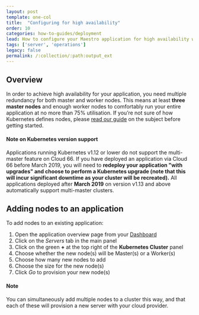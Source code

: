 ```yaml
---
layout: post
template: one-col
title:  "Configuring for high availability"
order: 10
categories: how-to-guides/deployment
lead: How to configure your Maestro application for high availability with multi-master architecture
tags: ['server', 'operations']
legacy: false
permalink: /:collection/:path:output_ext
---
```


## Overview

In order to achieve high availability for your application, you need multiple redundancy for both master and worker nodes. This means at least **three master nodes** and enough worker nodes to comfortably run your entire application at no more than 75% utilisation. If you’re not sure of how Kubernetes defines nodes, please [read our guide](/maestro/the-basics/concepts-and-terminology.html#nodes-masters--workers) on the subject before getting started.

#### Note on Kubernetes version support
<div class="notice notice-warning"><p>
Applications running Kubernetes v1.12 or lower do not support the multi-master feature on Cloud 66. If you have deployed an application via Cloud 66 before March 2019, you will need to <strong>redeploy your application "with upgrades" and choose to perform a Kubernetes upgrade (note that this will incur significant downtime as your cluster will be recreated).</strong> All applications deployed after <strong>March 2019</strong> on version v1.13 and above automatically support multi-master clusters.
</p></div>



## Adding nodes to an application

To add nodes to an existing application:

1. Open the application overview page from your [Dashboard](https://app.cloud66.com/dashboard)
2. Click on the *Servers* tab in the main panel 
3. Click on the green **+** at the top right of the **Kubernetes Cluster** panel
4. Choose whether the new node(s) will be Master(s) or a Worker(s)
5. Choose how many new nodes to add
6. Choose the size for the new node(s)
7. Click *Go* to provision your new node(s)

#### Note
<div class="notice"><p>
You can simultaneously add multiple nodes to a cluster this way, and that each of these will provision a new server with your cloud provider.
</p></div>